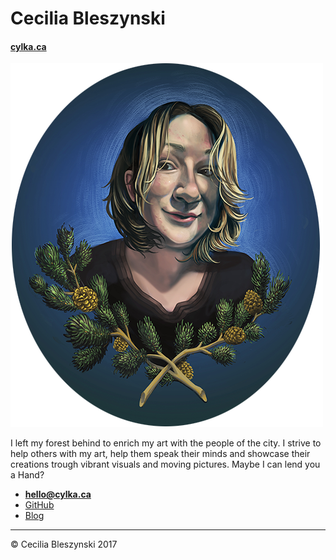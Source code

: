 # Cecilia Bleszynski

#### [cylka.ca](http://cylka.ca/)

![](PortraitBlueSM.png)

I left my forest behind to enrich my art with the people of the city.
I strive to help others with my art, help them speak their minds and showcase their creations trough vibrant visuals and moving pictures.
Maybe I can lend you a Hand?

- **[hello@cylka.ca](mailto:hey@cylka.ca)**
- [GitHub](https://github.com/Victoranox)
- [Blog](http://cbleszynski.tumblr.com/)

---

© Cecilia Bleszynski 2017
